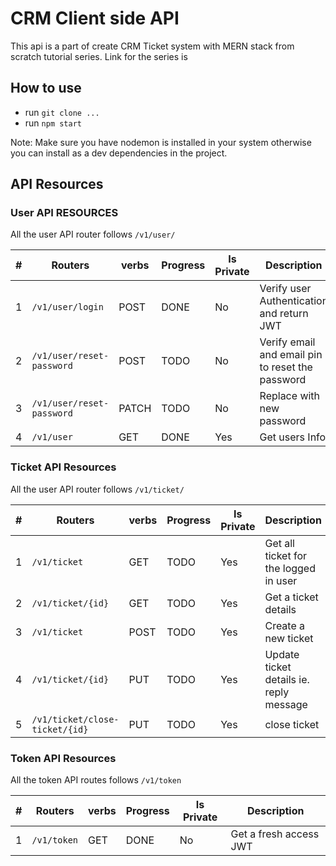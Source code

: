 # CRM Client side API

This api is a part of create CRM Ticket system with MERN stack from scratch tutorial series.
Link for the series is

## How to use

- run `git clone ...`
- run `npm start`

Note: Make sure you have nodemon is installed in your system otherwise you can install as a dev dependencies in the project.

## API Resources

### User API RESOURCES

All the user API router follows `/v1/user/`

| #   | Routers                   | verbs | Progress | Is Private | Description                                      |
| --- | ------------------------- | ----- | -------- | ---------- | ------------------------------------------------ |
| 1   | `/v1/user/login`          | POST  | DONE     | No         | Verify user Authentication and return JWT        |
| 2   | `/v1/user/reset-password` | POST  | TODO     | No         | Verify email and email pin to reset the password |
| 3   | `/v1/user/reset-password` | PATCH | TODO     | No         | Replace with new password                        |
| 4   | `/v1/user`                | GET   | DONE     | Yes        | Get users Info                                   |

### Ticket API Resources

All the user API router follows `/v1/ticket/`

| #   | Routers                        | verbs | Progress | Is Private | Description                             |
| --- | ------------------------------ | ----- | -------- | ---------- | --------------------------------------- |
| 1   | `/v1/ticket`                   | GET   | TODO     | Yes        | Get all ticket for the logged in user   |
| 2   | `/v1/ticket/{id}`              | GET   | TODO     | Yes        | Get a ticket details                    |
| 3   | `/v1/ticket`                   | POST  | TODO     | Yes        | Create a new ticket                     |
| 4   | `/v1/ticket/{id}`              | PUT   | TODO     | Yes        | Update ticket details ie. reply message |
| 5   | `/v1/ticket/close-ticket/{id}` | PUT   | TODO     | Yes        | close ticket                            |

### Token API Resources

All the token API routes follows `/v1/token`

| #   | Routers     | verbs | Progress | Is Private | Description            |
| --- | ----------- | ----- | -------- | ---------- | ---------------------- |
| 1   | `/v1/token` | GET   | DONE     | No         | Get a fresh access JWT |
